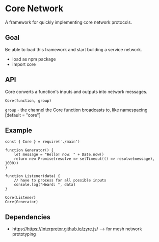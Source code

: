 # Core Network
A framework for quickly implementing core network protocols.

## Goal
Be able to load this framework and start building a service network.

- load as npm package
- import core

## API
Core converts a function's inputs and outputs into network messages. 

```
Core(function, group)
```

`group` - the channel the Core function broadcasts to, like namespacing [default = "core"]

## Example
```
const { Core } = require('./main')

function Generator() {
    let message = "Hello! now: " + Date.now()
    return new Promise(resolve => setTimeout(() => resolve(message), 1000))
}

function Listener(data) {
    // have to process for all possible inputs
    console.log("Heard: ", data)
}

Core(Listener)
Core(Generator)

```


## Dependencies
- https://https://interpretor.github.io/zyre.js/ --> for mesh network prototyping